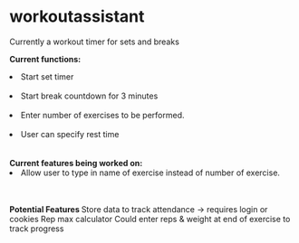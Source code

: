 # workoutassistant
Currently a workout timer for sets and breaks

<b>Current functions: </b> <br />
<li>Start set timer</li> <br />
<li>Start break countdown for 3 minutes</li><br />
<li>Enter number of exercises to be performed. </li> <br />
<li>User can specify rest time</li>
<br /><br />
<b>Current features being worked on: </b><br />
<li>Allow user to type in name of exercise instead of number of exercise. </li>
<br /> <br />

<b> Potential Features </b>
Store data to track attendance -> requires login or cookies
Rep max calculator
Could enter reps & weight at end of exercise to track progress

